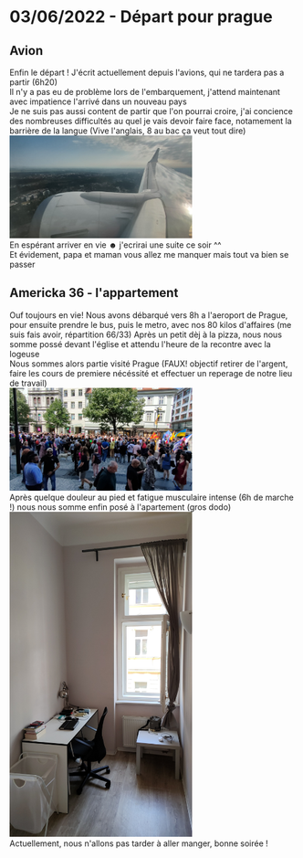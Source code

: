 # 03/06/2022 - Départ pour prague
## Avion
Enfin le départ ! J'écrit actuellement depuis l'avions, qui ne tardera pas a partir (6h20)  
Il n'y a pas eu de problème lors de l'embarquement, j'attend maintenant avec impatience l'arrivé dans un nouveau pays  
Je ne suis pas aussi content de partir que l'on pourrai croire, j'ai concience des nombreuses difficultés au quel je vais devoir faire face, notamement la barrière de la langue (Vive l'anglais, 8 au bac ça veut tout dire)  
<img src="./images/avion.jpg" alt="depuis l'avion" width="320">  
En espérant arriver en vie ☻ j'ecrirai une suite ce soir ^^  
Et évidement, papa et maman vous allez me manquer mais tout va bien se passer 

## Americka 36 - l'appartement
Ouf toujours en vie! Nous avons débarqué vers 8h a l'aeroport de Prague, pour ensuite prendre le bus, puis le metro, avec nos 80 kilos d'affaires (me suis fais avoir, répartition 66/33)
Après un petit dèj à la pizza, nous nous somme possé devant l'église et attendu l'heure de la recontre avec la logeuse  
Nous sommes alors partie visité Prague (FAUX! objectif retirer de l'argent, faire les cours de premiere nécéssité et effectuer un reperage de notre lieu de travail)  
<img src="./images/fete.jpg" alt="une fete de rue" width="320">  
Après quelque douleur au pied et fatigue musculaire intense (6h de marche !) nous nous somme enfin posé à l'apartement (gros dodo)  
<img src="./images/chambre.jpg" alt="la chambre" width="320">  
Actuellement, nous n'allons pas tarder à aller manger, bonne soirée !  